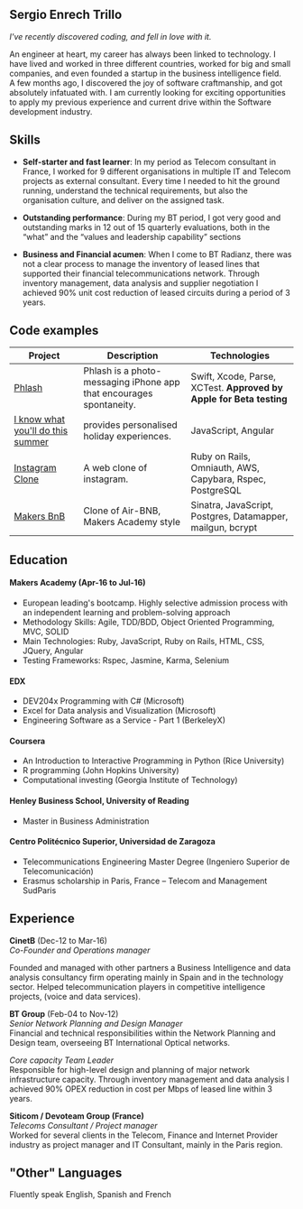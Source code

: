 ## Sergio Enrech Trillo

_I've recently discovered coding, and fell in love with it._

An engineer at heart, my career has always been linked to technology. I have lived and worked in three different countries, worked for big and small companies, and even founded a startup in the business intelligence field.   
A few months ago, I discovered the joy of software craftmanship, and got absolutely infatuated with.  I am currently looking for exciting opportunities to apply my previous experience and current drive within the Software development industry.

## Skills

-	**Self-starter and fast learner**: In my period as Telecom consultant in France, I worked for 9 different organisations in multiple IT and Telecom projects as external consultant. Every time I needed to hit the ground running, understand the technical requirements, but also the organisation culture, and deliver on the assigned task.

-	**Outstanding performance**: During my BT period, I got very good and outstanding marks in 12 out of 15 quarterly evaluations, both in the “what” and the “values and leadership capability” sections

-	**Business and Financial acumen**:  When I come to BT Radianz, there was not a clear process to manage the inventory of leased lines that supported their financial telecommunications network. Through inventory management, data analysis and supplier negotiation I achieved 90% unit cost reduction of leased circuits during a period of 3 years.


## Code examples

| Project                 | Description             | Technologies            |
|-------------------------|-------------------------|-------------------------|
| [Phlash](https://github.com/missamynicholson/phlash) | Phlash is a photo-messaging iPhone app that encourages spontaneity. | Swift, Xcode, Parse, XCTest. **Approved by Apple for Beta testing** |
| [I know what you'll do this summer](https://github.com/tigretoncio/I-know-what-you-will-do-this-summer) | provides personalised holiday experiences.   | JavaScript, Angular               |
| [Instagram Clone](https://github.com/tigretoncio/instagram-challenge) | A web clone of instagram.  | Ruby on Rails, Omniauth, AWS, Capybara, Rspec, PostgreSQL |
|[Makers BnB](https://github.com/MariaRomero/air_bnb) | Clone of Air-BNB, Makers Academy style | Sinatra, JavaScript, Postgres, Datamapper, mailgun, bcrypt

## Education

#### Makers Academy (Apr-16 to Jul-16)

- European leading's bootcamp.  Highly selective admission process with an independent learning and problem-solving approach
- Methodology Skills: Agile, TDD/BDD, Object Oriented Programming, MVC, SOLID
- Main Technologies: Ruby, JavaScript, Ruby on Rails, HTML, CSS, JQuery, Angular
- Testing Frameworks: Rspec, Jasmine, Karma, Selenium 

#### EDX
- DEV204x Programming with C# (Microsoft)
- Excel for Data analysis and Visualization (Microsoft)
- Engineering Software as a Service - Part 1 (BerkeleyX)


#### Coursera
- An Introduction to Interactive Programming in Python (Rice University)
- R programming (John Hopkins University)
- Computational investing (Georgia Institute of Technology)

#### Henley Business School, University of Reading

- Master in Business Administration


#### Centro Politécnico Superior, Universidad de Zaragoza
- Telecommunications Engineering Master Degree (Ingeniero Superior de Telecomunicación)
- Erasmus scholarship in Paris, France – Telecom and Management SudParis


## Experience

**CinetB** (Dec-12 to Mar-16)    
*Co-Founder and Operations manager*

Founded and managed with other partners a Business Intelligence and data analysis consultancy firm operating mainly in Spain and in the technology sector. Helped telecommunication players in competitive intelligence projects, (voice and data services).

**BT Group** (Feb-04 to Nov-12)   
*Senior Network Planning and Design Manager*    
Financial and technical responsibilities within the Network Planning and Design team, overseeing BT International Optical networks.

*Core capacity Team Leader*   
Responsible for high-level design and planning of major network infrastructure capacity.  Through inventory management and data analysis I achieved 90% OPEX reduction in cost per Mbps of leased line within 3 years. 

**Siticom / Devoteam Group (France)**   
*Telecoms Consultant / Project manager*    
Worked for several clients in the Telecom, Finance and Internet Provider industry as project manager and IT Consultant, mainly in the Paris region.

## "Other" Languages
Fluently speak English, Spanish and French
